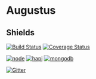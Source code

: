 # Augustus

## Shields

[![Build Status](https://travis-ci.org/dev-branch/augustus.svg?branch=master)](https://travis-ci.org/dev-branch/augustus)
[![Coverage Status](https://coveralls.io/repos/dev-branch/augustus/badge.svg?branch=master)](https://coveralls.io/r/dev-branch/augustus?branch=master)

[![node](https://img.shields.io/badge/node-0.12.x-blue.svg)](https://nodejs.org/)
[![hapi](https://img.shields.io/badge/hapi-8.4.0-red.svg)](http://hapijs.com/)
[![mongodb](https://img.shields.io/badge/mongodb-3.0.2-yellow.svg)](http://www.mongodb.org/)

[![Gitter](https://badges.gitter.im/Join%20Chat.svg)](https://gitter.im/dev-branch/augustus?utm_source=badge&utm_medium=badge&utm_campaign=pr-badge)
